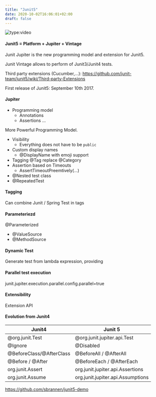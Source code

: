 ```yaml
---
title: "Junit5"
date: 2020-10-02T16:06:01+02:00
draft: false
---
```


![type:video](https://www.youtube.com/embed/K7g2HUhWbNE)

#### Junit5 = Platform + Jupiter + Vintage

Junit Jupiter is the new programming model and extension for Junit5.

Junit Vintage allows to perform of Junit3/Junit4 tests.

Third party extensions (Cucumber,...):
https://github.com/junit-team/junit5/wiki/Third-party-Extensions

First release of Junit5: September 10th 2017.


#### Jupiter

- Programming model
    - Annotations
    - Assertions
    ...

More Powerful Programming Model.

- Visibility
    - Everything does not have to be ```public```
- Custom display names
    - @DisplayName with emoji support
- Tagging
    @Tag replace @Category
- Assertion based on Timeouts
    - AssertTimeoutPreemtively(...)
- @Nested test class
- @RepeatedTest

#### Tagging

Can combine Junit / Spring Test in tags

#### Parameteriezd

@Parameterized
- @ValueSource
- @MethodSource

#### Dynamic Test

Generate test from lambda expression, providing 

#### Parallel test execution

junit.jupiter.execution.parallel.config.parallel=true

#### Extensibility

Extension API

#### Evolution from Junit4

|Junit4 |Junit 5|
|---|---|
|@org.junit.Test|@org.junit.jupiter.api.Test|
|@Ignore|@Disabled|
|@BeforeClass/@AfterClass|@BeforeAll / @AfterAll|
|@Before / @After|@BeforeEach / @AfterEach|
|org.junit.Assert|org.junit.jupiter.api.Assertions|
|org.junit.Assume|org.junit.jupiter.api.Assumptions|

https://github.com/sbrannen/junit5-demo


